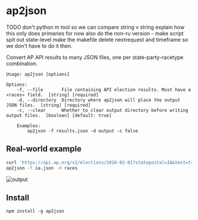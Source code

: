 # ap2json
TODO
don't python m tool so we can compare string v string
explain how this only does primaries for now
also do the non-ru version - make script spit out state-level
make the makefile delete nextrequest and timeframe so we don't have to do it then.

Convert AP API results to many JSON files, one per state-party-racetype combination.

	Usage: ap2json [options]

	Options:
		-f, --file       File containing API election results. Must have a <races> field.  [string] [required]
		-d, --directory  Directory where ap2json will place the output JSON files.  [string] [required]
		-c, --clear      Whether to clear output directory before writing output files.  [boolean] [default: true]

		Examples:
			ap2json -f results.json -d output -c false

## Real-world example

```sh
curl 'https://api.ap.org/v2/elections/2016-02-01?statepostal=IA&test=true&level=ru&apikey=<APTOKEN>&format=json' > ia.json
ap2json -f ia.json -d races
```
![output](https://cloud.githubusercontent.com/assets/370976/12659255/d3e5a3ce-c5db-11e5-8e2d-0197fd06a075.png)

## Install

`npm install -g ap2json`
